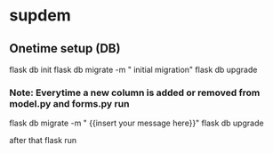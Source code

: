 # supdem

## Onetime setup (DB)
flask db init
flask db migrate -m " initial migration"
flask db upgrade

### Note:  Everytime a new column is added or removed from model.py and forms.py run

flask db migrate -m " {{insert your message here}}"
flask db upgrade

after that flask run 